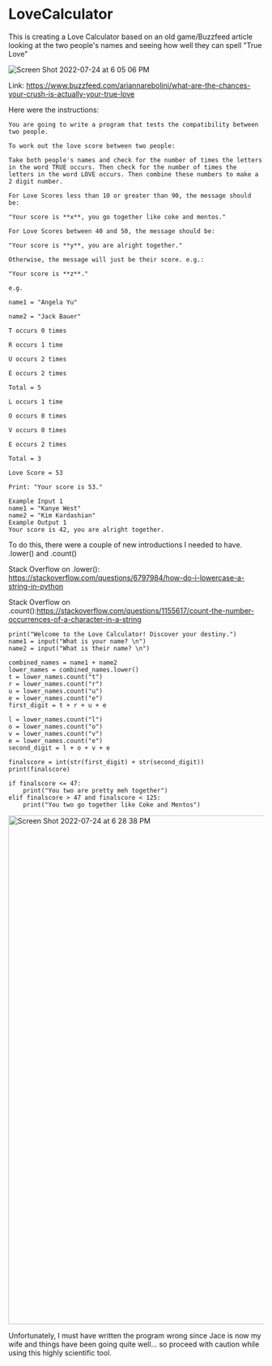# LoveCalculator

This is creating a Love Calculator based on an old game/Buzzfeed article looking at the two people's names and seeing how well they can spell "True Love"

![Screen Shot 2022-07-24 at 6 05 06 PM](https://user-images.githubusercontent.com/66803124/180667659-314a42af-7235-4e92-8bad-b63fcd92542e.png)

Link: https://www.buzzfeed.com/ariannarebolini/what-are-the-chances-your-crush-is-actually-your-true-love

Here were the instructions:
```
You are going to write a program that tests the compatibility between two people.

To work out the love score between two people:

Take both people's names and check for the number of times the letters in the word TRUE occurs. Then check for the number of times the letters in the word LOVE occurs. Then combine these numbers to make a 2 digit number.

For Love Scores less than 10 or greater than 90, the message should be:

"Your score is **x**, you go together like coke and mentos."

For Love Scores between 40 and 50, the message should be:

"Your score is **y**, you are alright together."

Otherwise, the message will just be their score. e.g.:

"Your score is **z**."

e.g.

name1 = "Angela Yu"

name2 = "Jack Bauer"

T occurs 0 times

R occurs 1 time

U occurs 2 times

E occurs 2 times

Total = 5

L occurs 1 time

O occurs 0 times

V occurs 0 times

E occurs 2 times

Total = 3

Love Score = 53

Print: "Your score is 53."

Example Input 1
name1 = "Kanye West"
name2 = "Kim Kardashian"
Example Output 1
Your score is 42, you are alright together.
```

To do this, there were a couple of new introductions I needed to have. .lower() and .count()

Stack Overflow on .lower(): https://stackoverflow.com/questions/6797984/how-do-i-lowercase-a-string-in-python

Stack Overflow on .count():https://stackoverflow.com/questions/1155617/count-the-number-occurrences-of-a-character-in-a-string

```
print("Welcome to the Love Calculator! Discover your destiny.")
name1 = input("What is your name? \n")
name2 = input("What is their name? \n")

combined_names = name1 + name2
lower_names = combined_names.lower()
t = lower_names.count("t")
r = lower_names.count("r")
u = lower_names.count("u")
e = lower_names.count("e")
first_digit = t + r + u + e

l = lower_names.count("l")
o = lower_names.count("o")
v = lower_names.count("v")
e = lower_names.count("e")
second_digit = l + o + v + e

finalscore = int(str(first_digit) + str(second_digit))
print(finalscore)

if finalscore <= 47:
    print("You two are pretty meh together")
elif finalscore > 47 and finalscore < 125:
    print("You two go together like Coke and Mentos")
```

<img width="1002" alt="Screen Shot 2022-07-24 at 6 28 38 PM" src="https://user-images.githubusercontent.com/66803124/180668314-44b98bb5-0362-4824-bad1-f1f5cad53aaf.png">

Unfortunately, I must have written the program wrong since Jace is now my wife and things have been going quite well... so proceed with caution while using this highly scientific tool. 
